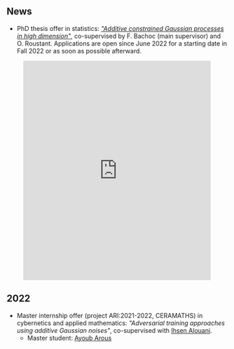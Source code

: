 ## News
- PhD thesis offer in statistics: [*"Additive constrained Gaussian processes in high dimension"*](https://github.com/anfelopera/anfelopera.github.io/raw/master/docs/GAP_thesis_block_additive_GP.pdf), co-supervised by F. Bachoc (main supervisor) and O. Roustant. Applications are open since June 2022 for a starting date in Fall 2022 or as soon as possible afterward.
<center>
<iframe
    src="https://drive.google.com/viewerng/viewer?embedded=true&url=https://github.com/anfelopera/anfelopera.github.io/raw/master/docs/phd/GAP_thesis_block_additive_GP.pdf#toolbar=0&scrollbar=0" frameBorder="0"
    scrolling="auto"
    width="85%"
    height="500"
></iframe>
</center>

## 2022
- Master internship offer (project ARI:2021-2022, CERAMATHS) in cybernetics and applied mathematics: *"Adversarial training approaches using additive Gaussian noises"*, co-supervised with [Ihsen Alouani](https://sites.google.com/view/ihsen-alouani).
    + Master student: [Ayoub Arous](https://tn.linkedin.com/in/ayoub-arous-29171a196)